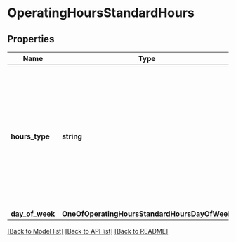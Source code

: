 # OperatingHoursStandardHours

## Properties
Name | Type | Description | Notes
------------ | ------------- | ------------- | -------------
**hours_type** | **string** | Hours Type.   Valid values:  10-Regular Operating Hours  11-Will Call Hours 12-Same Day Will Call Hours 14-Customer PickUp 50-Drop Off Hours  51-Prep Hours | 
**day_of_week** | [**OneOfOperatingHoursStandardHoursDayOfWeek**](OneOfOperatingHoursStandardHoursDayOfWeek.md) |  | 

[[Back to Model list]](../../README.md#documentation-for-models) [[Back to API list]](../../README.md#documentation-for-api-endpoints) [[Back to README]](../../README.md)

